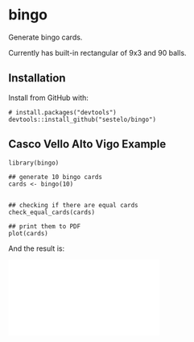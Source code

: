 # bingo
Generate bingo cards.

Currently has built-in rectangular of 9x3 and 90 balls.


## Installation

Install from GitHub with:

```{r eval = FALSE}
# install.packages("devtools")
devtools::install_github("sestelo/bingo")
```

## Casco Vello Alto Vigo Example

```{r}
library(bingo)

## generate 10 bingo cards
cards <- bingo(10)


## checking if there are equal cards
check_equal_cards(cards)

## print them to PDF
plot(cards)
```

And the result is:

![](img/bingo-1.pdf)

